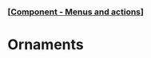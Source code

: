 ### [[Component - Menus and actions](./human-interface-guidelines-markdown/component/menus-and-actions.md)]  
  
# **Ornaments**  

